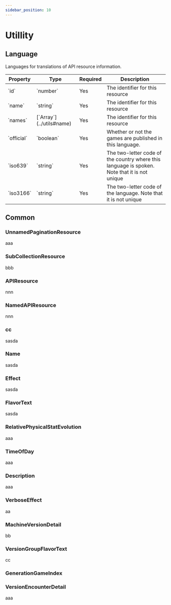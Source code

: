```yaml
---
sidebar_position: 10
---
```


# Utillity

## Language

Languages for translations of API resource information.

<table className='full-width'>
  <thead className='left upc'>
    <tr>
      <th>Property</th>
      <th>Type</th>
      <th>Required</th>
      <th>Description</th>
    </tr>
  </thead>
  <tbody>
    <tr>
      <td>`id`</td>
      <td>`number`</td>
      <td>Yes</td>
      <td>The identifier for this resource</td>
    </tr>
    <tr>
      <td>`name`</td>
      <td>`string`</td>
      <td>Yes</td>
      <td>The identifier for this resource</td>
    </tr>
    <tr>
      <td>`names`</td>
      <td>[`Array<Name>`](../utils#name)</td>
      <td>Yes</td>
      <td>The identifier for this resource</td>
    </tr>
    <tr>
      <td>`official`</td>
      <td>`boolean`</td>
      <td>Yes</td>
      <td>Whether or not the games are published in this language.</td>
    </tr>
    <tr>
      <td>`iso639`</td>
      <td>`string`</td>
      <td>Yes</td>
      <td>The two-letter code of the country where this language is spoken. Note that it is not unique</td>
    </tr>
    <tr>
      <td>`iso3166`</td>
      <td>`string`</td>
      <td>Yes</td>
      <td>The two-letter code of the language. Note that it is not unique</td>
    </tr>
  </tbody>
</table>
    

## Common 
### UnnamedPaginationResource
aaa

### SubCollectionResource
bbb

### APIResource
nnn

### NamedAPIResource
nnn

### cc
sasda

### Name
sasda

### Effect
sasda

### FlavorText
sasda

### RelativePhysicalStatEvolution

aaa

### TimeOfDay

aaa

### Description

aaa

### VerboseEffect
aa

### MachineVersionDetail

bb

### VersionGroupFlavorText

cc

### GenerationGameIndex

### VersionEncounterDetail

aaa

